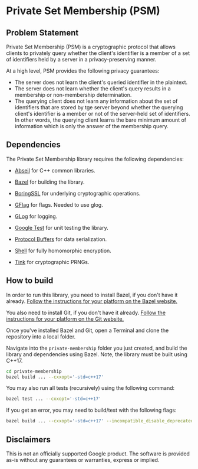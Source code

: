 # Private Set Membership (PSM)

## Problem Statement

Private Set Membership (PSM) is a cryptographic protocol that allows clients to privately query whether the client's identifier is a member of a set of identifiers held by a server in a privacy-preserving manner.

At a high level, PSM provides the following privacy guarantees:

*   The server does not learn the client's queried identifier in the
    plaintext.
*   The server does not learn whether the client's query results in a
    membership or non-membership determination.
*   The querying client does not learn any information about the set of
    identifiers that are stored by tge server beyond whether the querying
    client's identifier is a member or not of the server-held set of identifiers.
    In other words, the querying client learns the bare minimum amount of
    information which is only the answer of the membership query.

## Dependencies

The Private Set Membership library requires the following dependencies:

*   [Abseil](https://github.com/abseil/abseil-cpp) for C++ common libraries.

*   [Bazel](https://github.com/bazelbuild/bazel) for building the library.

*   [BoringSSL](https://github.com/google/boringssl) for underlying
    cryptographic operations.

*   [GFlag](https://github.com/gflags/gflags) for flags. Needed to use glog.

*   [GLog](https://github.com/google/glog) for logging.

*   [Google Test](https://github.com/google/googletest) for unit testing the
    library.

*   [Protocol Buffers](https://github.com/google/protobuf) for data
    serialization.

*   [Shell](https://github.com/google/shell-encryption) for fully homomorphic encryption.

*   [Tink](https://github.com/google/tink) for cryptographic PRNGs.

## How to build

In order to run this library, you need to install Bazel, if you don't have
it already.
[Follow the instructions for your platform on the Bazel website.](https://docs.bazel.build/versions/master/install.html)

You also need to install Git, if you don't have it already.
[Follow the instructions for your platform on the Git website.](https://git-scm.com/book/en/v2/Getting-Started-Installing-Git)

Once you've installed Bazel and Git, open a Terminal and clone the repository into a local folder.

Navigate into the `private-membership` folder you just created, and build the
library and dependencies using Bazel. Note, the library must be built using C++17.

```bash
cd private-membership
bazel build ... --cxxopt='-std=c++17'
```

You may also run all tests (recursively) using the following command:

```bash
bazel test ... --cxxopt='-std=c++17'
```

If you get an error, you may need to build/test with the following flags:

```bash
bazel build ... --cxxopt='-std=c++17' --incompatible_disable_deprecated_attr_params=false --incompatible_depset_is_not_iterable=false --incompatible_new_actions_api=false --incompatible_no_support_tools_in_action_inputs=false
```

## Disclaimers

This is not an officially supported Google product. The software is provided as-is without any guarantees or warranties, express or implied.
